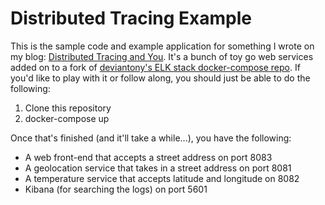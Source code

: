 # Distributed Tracing Example

This is the sample code and example application for something I wrote on my blog: [Distributed Tracing and You](https://www.rayashmanjr.com/post/171945496692/distributed-logging-and-you).  It's a bunch of toy go web services added on to a fork of [deviantony's ELK stack docker-compose repo](https://github.com/deviantony/docker-elk).  If you'd like to play with it or follow along, you should just be able to do the following:

1.  Clone this repository
2.  docker-compose up

Once that's finished (and it'll take a while...), you have the following:

* A web front-end that accepts a street address on port 8083
* A geolocation service that takes in a street address on port 8081
* A temperature service that accepts latitude and longitude on 8082
* Kibana (for searching the logs) on port 5601